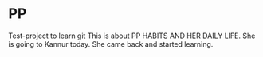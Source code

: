 # PP
Test-project to learn git
This is about PP HABITS AND HER DAILY LIFE.
She is going to Kannur today.
She came back and started learning.
